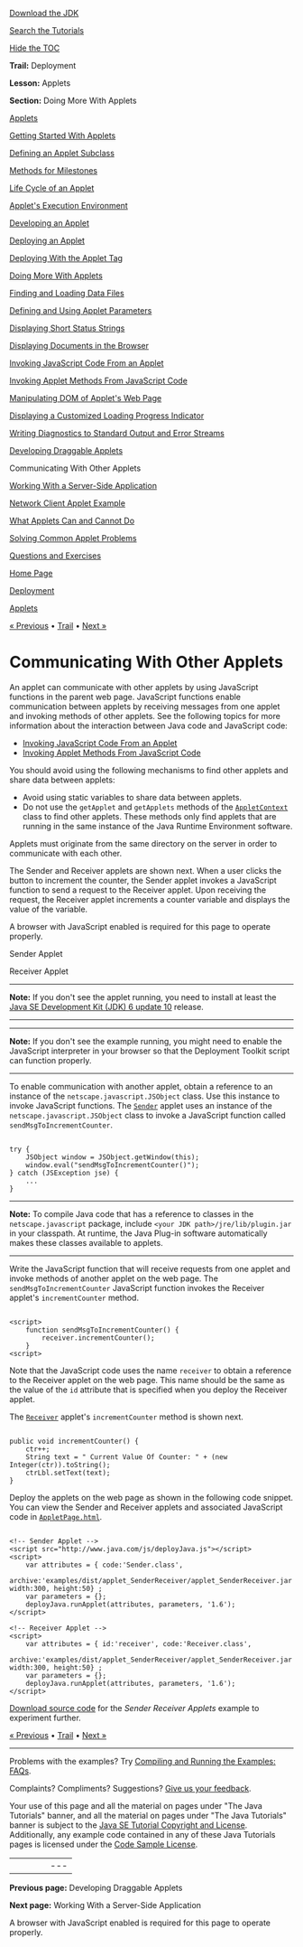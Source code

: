 [Download
the JDK](http://java.sun.com/javase/6/download.jsp)
  
[Search the
Tutorials](../../search.html)
  
[Hide the TOC](javascript:toggleLeft())

**Trail:** Deployment
  
**Lesson:** Applets
  
**Section:** Doing More With Applets

[Applets](index.html)

[Getting Started With Applets](getStarted.html)

[Defining an Applet Subclass](subclass.html)

[Methods for Milestones](appletMethods.html)

[Life Cycle of an Applet](lifeCycle.html)

[Applet's Execution Environment](appletExecutionEnv.html)

[Developing an Applet](developingApplet.html)

[Deploying an Applet](deployingApplet.html)

[Deploying With the Applet Tag](html.html)

[Doing More With Applets](doingMoreWithApplets.html)

[Finding and Loading Data Files](data.html)

[Defining and Using Applet Parameters](param.html)

[Displaying Short Status Strings](showStatus.html)

[Displaying Documents in the Browser](browser.html)

[Invoking JavaScript Code From an Applet](invokingJavaScriptFromApplet.html)

[Invoking Applet Methods From JavaScript Code](invokingAppletMethodsFromJavaScript.html)

[Manipulating DOM of Applet's Web Page](manipulatingDOMFromApplet.html)

[Displaying a Customized Loading Progress Indicator](customProgressIndicatorForApplet.html)

[Writing Diagnostics to Standard Output and Error Streams](stdout.html)

[Developing Draggable Applets](draggableApplet.html)

Communicating With Other Applets

[Working With a Server-Side Application](server.html)

[Network Client Applet Example](clientExample.html)

[What Applets Can and Cannot Do](security.html)

[Solving Common Applet Problems](problemsindex.html)

[Questions and Exercises](QandE/questions.html)

[Home Page](../../index.html)
>
[Deployment](../index.html)
>
[Applets](index.html)

[« Previous](draggableApplet.html) • [Trail](../TOC.html) • [Next »](server.html)

# Communicating With Other Applets

An applet can communicate with other applets by using JavaScript functions
in the parent web page. JavaScript functions enable communication between applets
by receiving messages from one applet and invoking methods of other applets. See
the following topics for more information about the interaction between Java code
and JavaScript code:

* [Invoking JavaScript Code From an Applet](../../deployment/applet/invokingJavaScriptFromApplet.html)
* [Invoking Applet Methods From JavaScript Code](../../deployment/applet/invokingAppletMethodsFromJavaScript.html)

You should avoid using the following mechanisms to find other applets and
share data between applets:

* Avoid using static variables to share data between applets.
* Do not use the `getApplet` and `getApplets`
  methods of the
  [`AppletContext`](http://download.oracle.com/javase/7/docs/api/java/applet/AppletContext.html) class to find other applets. These methods only find applets that are running
  in the same instance of the Java Runtime Environment software.

Applets must originate from the same directory on the server in order to
communicate with each other.

The Sender and Receiver applets are shown next. When a user clicks the button
to increment the counter, the Sender applet invokes a
JavaScript function to send a request to the Receiver applet. Upon receiving the
request, the Receiver applet increments a counter variable and displays the value
of the variable.



A browser with JavaScript enabled is required for this page to operate properly.

Sender Applet


  
  

Receiver Applet



---

**Note:** If you don't see the applet running, you need to install at least the [Java SE Development Kit (JDK) 6 update 10](http://java.sun.com/javase/downloads/index.jsp) release.

---

---

**Note:** If you don't see the example running, you might need to enable the JavaScript interpreter in your browser so that the Deployment Toolkit script can function properly.

---

To enable communication with another applet, obtain a reference to an instance of the
`netscape.javascript.JSObject` class. Use this instance to invoke
JavaScript functions.
The
[`Sender`](examples/applet_SenderReceiver/src/Sender.java) applet uses an instance of the
`netscape.javascript.JSObject` class to invoke a
JavaScript function called `sendMsgToIncrementCounter`.

```

try {
    JSObject window = JSObject.getWindow(this);
    window.eval("sendMsgToIncrementCounter()");
} catch (JSException jse) {
    ...
}

```

---

**Note:** To compile Java code that has a reference to classes in the
`netscape.javascript` package, include
`<your JDK path>/jre/lib/plugin.jar`
in your classpath. At runtime, the Java Plug-in software automatically makes
these classes available to applets.

---

Write the JavaScript function that will receive requests from one applet and
invoke methods of another applet on the web page.
The `sendMsgToIncrementCounter` JavaScript function invokes
the Receiver applet's `incrementCounter` method.

```

<script>
    function sendMsgToIncrementCounter() {            
        receiver.incrementCounter();
    }
<script>

```

Note that the JavaScript code uses the name `receiver` to obtain a
reference to the Receiver applet on the web page. This name should be the same as the
value of the `id` attribute that is specified when you deploy the
Receiver applet.

The
[`Receiver`](examples/applet_SenderReceiver/src/Receiver.java) applet's `incrementCounter` method is shown next.

```

public void incrementCounter() {
    ctr++;
    String text = " Current Value Of Counter: " + (new Integer(ctr)).toString();
    ctrLbl.setText(text);
}

```

Deploy the applets on the web page as shown in the following code snippet.
You can view the Sender and Receiver applets and associated JavaScript code in
[`AppletPage.html`](examples/dist/applet_SenderReceiver/AppletPage.html).

```

<!-- Sender Applet -->
<script src="http://www.java.com/js/deployJava.js"></script>
<script> 
    var attributes = { code:'Sender.class',
        archive:'examples/dist/applet_SenderReceiver/applet_SenderReceiver.jar',  width:300, height:50} ;
    var parameters = {};
    deployJava.runApplet(attributes, parameters, '1.6');
</script>

<!-- Receiver Applet -->
<script> 
    var attributes = { id:'receiver', code:'Receiver.class',
        archive:'examples/dist/applet_SenderReceiver/applet_SenderReceiver.jar',  width:300, height:50} ;
    var parameters = {};
    deployJava.runApplet(attributes, parameters, '1.6');
</script>

```

[Download source code](examplesIndex.html#SenderReceiver) for the *Sender Receiver Applets* example to experiment further.

[« Previous](draggableApplet.html)
•
[Trail](../TOC.html)
•
[Next »](server.html)

---

Problems with the examples? Try [Compiling and Running
the Examples: FAQs](../../information/run-examples.html).
  
Complaints? Compliments? Suggestions? [Give
us your feedback](http://download.oracle.com/javase/feedback.html).

Your use of this page and all the material on pages under "The Java Tutorials" banner,
and all the material on pages under "The Java Tutorials" banner is subject to the [Java SE Tutorial Copyright
and License](../../information/license.html).
Additionally, any example code contained in any of these Java
Tutorials pages is licensed under the
[Code
Sample License](http://developers.sun.com/license/berkeley_license.html).

|  |  |  |  |  |
| --- | --- | --- | --- | --- |
| |  |  | | --- | --- | | duke image | Oracle logo | | [About Oracle](http://www.oracle.com/us/corporate/index.html) | [Oracle Technology Network](http://www.oracle.com/technology/index.html) | [Terms of Service](https://www.samplecode.oracle.com/servlets/CompulsoryClickThrough?type=TermsOfService) | Copyright © 1995, 2011 Oracle and/or its affiliates. All rights reserved. |

**Previous page:** Developing Draggable Applets
  
**Next page:** Working With a Server-Side Application




A browser with JavaScript enabled is required for this page to operate properly.